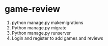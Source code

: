 # game-review
1. python manage.py makemigrations
2. Python manage.py migrate
3. Python manage.py runserver
4. Login and register to add games and reviews

